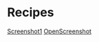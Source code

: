 # Recipes
[Screenshot1](https://user-images.githubusercontent.com/54910065/74857886-fe087680-5309-11ea-9346-c6f6b058138b.png)
[OpenScreenshot](https://user-images.githubusercontent.com/54910065/74857888-fea10d00-5309-11ea-912a-d75eface602d.png)
